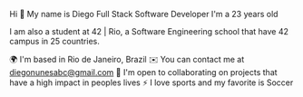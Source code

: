Hi 👋 My name is Diego
Full Stack Software Developer
I'm a 23 years old

I am also a student at 42 | Rio, a Software Engineering school that have 42 campus in 25 countries.

🌍 I'm based in Rio de Janeiro, Brazil
✉️ You can contact me at diegonunesabc@gmail.com
🤝 I'm open to collaborating on projects that have a high impact in peoples lives
⚡ I love sports and my favorite is Soccer
